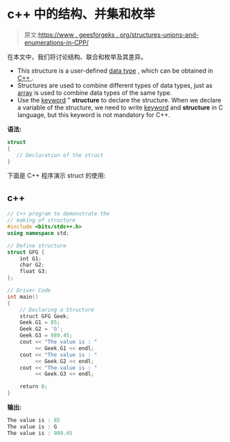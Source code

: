 # c++ 中的结构、并集和枚举

> 原文:[https://www . geesforgeks . org/structures-unions-and-enumerations-in-CPP/](https://www.geeksforgeeks.org/structures-unions-and-enumerations-in-cpp/)

在本文中，我们将讨论结构、联合和枚举及其差异。

*   This structure is a user-defined [data type](https://www.geeksforgeeks.org/c-data-types/) , which can be obtained in [C++ ](https://www.geeksforgeeks.org/c-plus-plus/).
*   Structures are used to combine different types of data types, just as [array](https://www.geeksforgeeks.org/array-data-structure/) is used to combine data types of the same type.
*   Use the [keyword](https://www.geeksforgeeks.org/variables-and-keywords-in-c/) " **structure** to declare the structure. When we declare a variable of the structure, we need to write [keyword](https://www.geeksforgeeks.org/variables-and-keywords-in-c/) and **structure** in C language, but this keyword is not mandatory for C++.

**语法:**

```cpp
struct 
{
   // Declaration of the struct
}
```

下面是 C++ 程序演示 struct 的使用:

## c++

```cpp
// C++ program to demonstrate the
// making of structure
#include <bits/stdc++.h>
using namespace std;

// Define structure
struct GFG {
    int G1;
    char G2;
    float G3;
};

// Driver Code
int main()
{
    // Declaring a Structure
    struct GFG Geek;
    Geek.G1 = 85;
    Geek.G2 = 'G';
    Geek.G3 = 989.45;
    cout << "The value is : "
         << Geek.G1 << endl;
    cout << "The value is : "
         << Geek.G2 << endl;
    cout << "The value is : "
         << Geek.G3 << endl;

    return 0;
}
```

**输出:**

```cpp
The value is : 85
The value is : G
The value is : 989.45
```